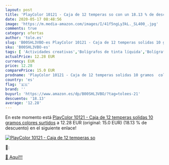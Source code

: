 ```yaml
---
layout: post
title: 'PlayColor 10121 - Caja de 12 temperas so con un 18.13 % de descuento'
date: 2020-05-17 08:48:56
image: 'https://m.media-amazon.com/images/I/41f5ngLy3kL._SL400_.jpg'
comments: true
category: ofertas
author: 'tole.es'
slug: 'B00SHL3VBO-es PlayColor 10121 - Caja de 12 temperas solidas 10 gramos...'
sku: 'B00SHL3VBO-es'
tags: [ 'Actividades creativas','Bolígrafos de tinta líquida','Bolígrafos y recambios','Bolígrafos, lápices y útiles de escritura','Juguetes','Juguetes y juegos','Material de educación infantil','Material de escritura y dibujo para niños','Material escolar y educativo','Mosaicos para niños','Oficina y papelería','Pinturas','Rotuladores de colores para niños','Témperas y pinturas para murales','playcolor', ]
actualPrice: 12.28 EUR
currency: EUR
price: 12.28
comparePrice: 15.0 EUR
prodname: 'PlayColor 10121 - Caja de 12 temperas solidas 10 gramos  colores surtidos'
country: 'es'
flag: '🇪🇸'
brand: ''
buyurl: 'https://www.amazon.es/dp/B00SHL3VBO/?tag=tolees-21'
descuento: '18.13'
average: '12.28'
---
```


En este momento está [PlayColor 10121 - Caja de 12 temperas solidas 10 gramos  colores surtidos](https://www.amazon.es/dp/B00SHL3VBO/?tag=tolees-21) a 12.28 EUR (original: 15.0 EUR) (18.13 %  de descuento) en el siguiente enlace!

[![PlayColor 10121 - Caja de 12 temperas so](https://m.media-amazon.com/images/I/41f5ngLy3kL._SL400_.jpg)](https://www.amazon.es/dp/B00SHL3VBO/?tag=tolees-21)

🔎:


[🛒 Aquí!!!](https://www.amazon.es/dp/B00SHL3VBO/?tag=tolees-21)
